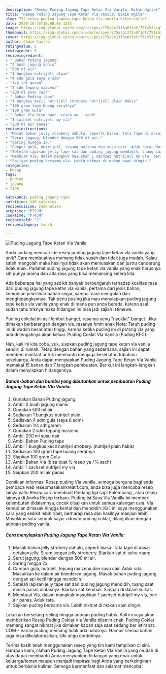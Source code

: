 ```yaml
---
description: "Resep Puding Jagung Tape Ketan Vla Vanila, Bikin Ngiler"
title: "Resep Puding Jagung Tape Ketan Vla Vanila, Bikin Ngiler"
slug: 732-resep-puding-jagung-tape-ketan-vla-vanila-bikin-ngiler
date: 2020-10-25T10:08:05.124Z
image: https://img-global.cpcdn.com/recipes/775a2b13f5a0f1df/751x532cq70/puding-jagung-tape-ketan-vla-vanila-foto-resep-utama.jpg
thumbnail: https://img-global.cpcdn.com/recipes/775a2b13f5a0f1df/751x532cq70/puding-jagung-tape-ketan-vla-vanila-foto-resep-utama.jpg
cover: https://img-global.cpcdn.com/recipes/775a2b13f5a0f1df/751x532cq70/puding-jagung-tape-ketan-vla-vanila-foto-resep-utama.jpg
author: Chase Castro
ratingvalue: 5
reviewcount: 6
recipeingredient:
- " Bahan Puding jagung"
- "2 buah jagung manis"
- "500 ml air"
- "1 bungkus nutrijell plain"
- "4 sdm gula saya 8 sdm"
- "1/4 sdt garam"
- "2 sdm tepung maizena"
- "200 ml susu cair"
- " Bahan Puding tape"
- "1 bungkus kecil nutrijell strobery nutrijell plain habis"
- "100 gram tape buang seratnya"
- "100 gram Gula"
- " Bahan Vla bisa buat  resep ya   sach"
- "1 sachset nutrijell my vla"
- "200 ml air panas"
recipeinstructions:
- "Masak bahan jelly strobery dahulu, seperti biasa. Tata tape di dasar cetakan jelly. Siram jengan jelly stroberry. Biarkan sat di suhu ruang."
- "Serut jagung, blender dengan 500 ml air."
- "Saring hingga 2x."
- "Campur gula, nutrijell, tepung maizena dan susu cair. Aduk rata. Masukkan ke dalam air blenderan jagung. Masak bahan puding jagung dengan api kecil hingga mendidih."
- "Setelah lapisan jelly tape sat dan puding jagung mendidih, tuang saat masih panas diatasnya. Biarkan sat kembali. Simpan di dalam kulkas."
- "Membuat Vla, dalam mangkuk masukkan 1 sachset nutrijell my vla, beri air panas. Aduk rata."
- "Sajikan puding bersama vla. Lebih nikmat di makan saat dingin."
categories:
- Resep
tags:
- puding
- jagung
- tape

katakunci: puding jagung tape 
nutrition: 126 calories
recipecuisine: Indonesian
preptime: "PT22M"
cooktime: "PT43M"
recipeyield: "2"
recipecategory: Lunch

---
```



![Puding Jagung Tape Ketan Vla Vanila](https://img-global.cpcdn.com/recipes/775a2b13f5a0f1df/751x532cq70/puding-jagung-tape-ketan-vla-vanila-foto-resep-utama.jpg)

Anda sedang mencari ide resep puding jagung tape ketan vla vanila yang unik? Cara membuatnya memang tidak susah dan tidak juga mudah. Kalau salah mengolah maka hasilnya tidak akan memuaskan dan justru cenderung tidak enak. Padahal puding jagung tape ketan vla vanila yang enak harusnya sih punya aroma dan cita rasa yang bisa memancing selera kita.

Ada beberapa hal yang sedikit banyak berpengaruh terhadap kualitas rasa dari puding jagung tape ketan vla vanila, pertama dari jenis bahan, kemudian pemilihan bahan segar, sampai cara mengolah dan menghidangkannya. Tak perlu pusing jika mau menyiapkan puding jagung tape ketan vla vanila yang enak di mana pun anda berada, karena asal sudah tahu triknya maka hidangan ini bisa jadi sajian istimewa.

Puding cokelat ini asli lembut banget, rasanya yang &#34;nyoklat&#34; banget. Jika dimakan berbarengan dengan vla, rasanya hmm enak Note: Taruh puding ini di wadah besar atau tinggi, karena ketika puding ini di potong vla yang ada di tengahnya akan keluar. Puding Coklat Vla Vanilla (Puding KFC).


Nah, kali ini kita coba, yuk, siapkan puding jagung tape ketan vla vanila sendiri di rumah. Tetap dengan bahan yang sederhana, sajian ini dapat memberi manfaat untuk membantu menjaga kesehatan tubuhmu sekeluarga. Anda dapat menyiapkan Puding Jagung Tape Ketan Vla Vanila memakai 15 bahan dan 7 langkah pembuatan. Berikut ini langkah-langkah dalam menyiapkan hidangannya.

<!--inarticleads1-->

##### Bahan-bahan dan bumbu yang dibutuhkan untuk pembuatan Puding Jagung Tape Ketan Vla Vanila:

1. Gunakan  Bahan Puding jagung
1. Ambil 2 buah jagung manis
1. Gunakan 500 ml air
1. Sediakan 1 bungkus nutrijell plain
1. Sediakan 4 sdm gula (saya 8 sdm)
1. Sediakan 1/4 sdt garam
1. Gunakan 2 sdm tepung maizena
1. Ambil 200 ml susu cair
1. Ambil  Bahan Puding tape
1. Ambil 1 bungkus kecil nutrijell strobery. (nutrijell plain habis)
1. Sediakan 100 gram tape buang seratnya
1. Siapkan 100 gram Gula
1. Ambil  Bahan Vla (bisa buat ½ resep ya / ½ sach)
1. Ambil 1 sachset nutrijell my vla
1. Siapkan 200 ml air panas


Demikian informasi Resep puding Vla vanilla, semoga berguna bagi anda pembaca web resepmasakankreatif.com, anda bisa juga mencoba resep lainya yaitu Resep cara membuat Pindang Iga sapi Palembang , atau resep lainnya di Aneka Resep terbaru. Puding isi Saus Vla Vanilla ini memberi kelembutan didalamnya, cocok disajikan untuk semua kalangan usia. Vla kemudian dimasak hingga kental dan mendidih. Kali ini saya menggunakan cara yang sedikit lebih ribet, berharap rasa dan hasilnya menjadi lebih Masukkan satu sendok sayur adonan puding coklat, dilanjutkan dengan adonan puding vanila. 

<!--inarticleads2-->

##### Cara menyiapkan Puding Jagung Tape Ketan Vla Vanila:

1. Masak bahan jelly strobery dahulu, seperti biasa. Tata tape di dasar cetakan jelly. Siram jengan jelly stroberry. Biarkan sat di suhu ruang.
1. Serut jagung, blender dengan 500 ml air.
1. Saring hingga 2x.
1. Campur gula, nutrijell, tepung maizena dan susu cair. Aduk rata. Masukkan ke dalam air blenderan jagung. Masak bahan puding jagung dengan api kecil hingga mendidih.
1. Setelah lapisan jelly tape sat dan puding jagung mendidih, tuang saat masih panas diatasnya. Biarkan sat kembali. Simpan di dalam kulkas.
1. Membuat Vla, dalam mangkuk masukkan 1 sachset nutrijell my vla, beri air panas. Aduk rata.
1. Sajikan puding bersama vla. Lebih nikmat di makan saat dingin.


Lakukan berselang-seling hingga adonan puding habis. Kali ini saya akan memberikan Resep Puding Coklat Vla Vanilla dijamin enak. Puding Coklat memang sangat nikmat jika dimakan kapan saja saat sedang ber istirahat. COM - Varian puding memang tidak ada habisnya. Hampir semua bahan juga bisa dikolaborasikan, Ubi ungu contohnya. 

Terima kasih telah menggunakan resep yang tim kami tampilkan di sini. Harapan kami, olahan Puding Jagung Tape Ketan Vla Vanila yang mudah di atas dapat membantu Anda menyiapkan hidangan yang enak untuk keluarga/teman maupun menjadi inspirasi bagi Anda yang berkeinginan untuk berbisnis kuliner. Semoga bermanfaat dan selamat mencoba!

